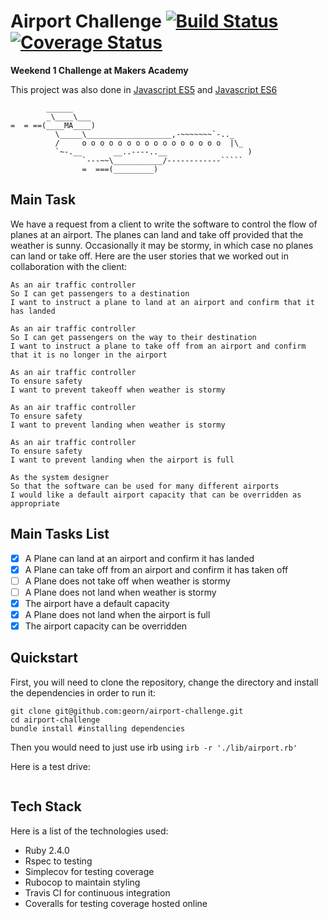 # Airport Challenge [![Build Status](https://travis-ci.org/georn/airport-challenge.svg?branch=continuous-integration)](https://travis-ci.org/georn/airport-challenge) [![Coverage Status](https://coveralls.io/repos/github/georn/airport-challenge/badge.svg?branch=continuous-integration)](https://coveralls.io/github/georn/airport-challenge?branch=continuous-integration)

**Weekend 1 Challenge at Makers Academy**

This project was also done in [Javascript ES5](https://github.com/georn/airportChallenge) and [Javascript ES6](https://github.com/georn/airportChallengeES6)

```
        ______
        _\____\___
=  = ==(____MA____)
          \_____\___________________,-~~~~~~~`-.._
          /     o o o o o o o o o o o o o o o o  |\_
          `~-.__       __..----..__                  )
                `---~~\___________/------------`````
                =  ===(_________)

```

Main Task
-----

We have a request from a client to write the software to control the flow of planes at an airport. The planes can land and take off provided that the weather is sunny. Occasionally it may be stormy, in which case no planes can land or take off.  Here are the user stories that we worked out in collaboration with the client:

```
As an air traffic controller
So I can get passengers to a destination
I want to instruct a plane to land at an airport and confirm that it has landed

As an air traffic controller
So I can get passengers on the way to their destination
I want to instruct a plane to take off from an airport and confirm that it is no longer in the airport

As an air traffic controller
To ensure safety
I want to prevent takeoff when weather is stormy

As an air traffic controller
To ensure safety
I want to prevent landing when weather is stormy

As an air traffic controller
To ensure safety
I want to prevent landing when the airport is full

As the system designer
So that the software can be used for many different airports
I would like a default airport capacity that can be overridden as appropriate
```

## Main Tasks List

- [x] A Plane can land at an airport and confirm it has landed
- [x] A Plane can take off from an airport and confirm it has taken off
- [ ] A Plane does not take off when weather is stormy
- [ ] A Plane does not land when weather is stormy
- [x] The airport have a default capacity
- [x] A Plane does not land when the airport is full
- [x] The airport capacity can be overridden

## Quickstart

First, you will need to clone the repository, change the directory and install the dependencies in order to run it:

```
git clone git@github.com:georn/airport-challenge.git
cd airport-challenge
bundle install #installing dependencies
```

Then you would need to just use irb using `irb -r './lib/airport.rb'`

Here is a test drive:

```
```

## Tech Stack

Here is a list of the technologies used:

- Ruby 2.4.0
- Rspec to testing
- Simplecov for testing coverage
- Rubocop to maintain styling
- Travis CI for continuous integration
- Coveralls for testing coverage hosted online
